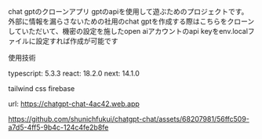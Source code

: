 chat gptのクローンアプリ
gptのapiを使用して遊ぶためのプロジェクトです。
外部に情報を漏らさないための社用のchat gptを作成する際はこちらをクローンしていただいて、機密の設定を施したopen aiアカウントのapi keyをenv.localファイルに設定すれば作成が可能です

使用技術

typescript: 5.3.3
react: 18.2.0
next: 14.1.0

tailwind css
firebase

url: https://chatgpt-chat-4ac42.web.app

https://github.com/shunichfukui/chatgpt-chat/assets/68207981/56ffc509-a7d5-4ff5-9b4c-124c4fe2b8fe


